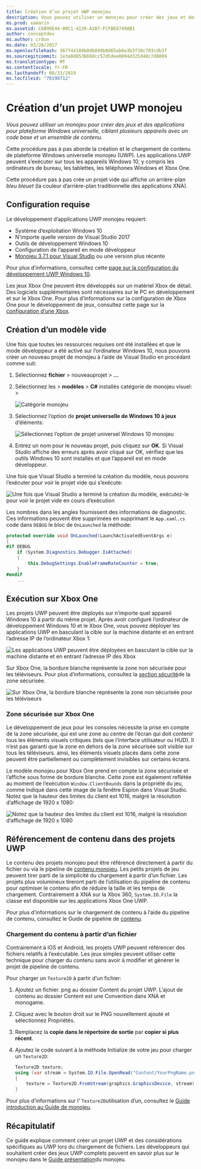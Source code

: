 ```yaml
---
title: Création d’un projet UWP monojeu
description: Vous pouvez utiliser un monojeu pour créer des jeux et des applications pour plateforme Windows universelle, ciblant plusieurs appareils avec un code base et un ensemble de contenu.
ms.prod: xamarin
ms.assetid: C6B99E44-00C1-4139-A1B7-FCFBE8749AB1
author: conceptdev
ms.author: crdun
ms.date: 03/28/2017
ms.openlocfilehash: 367f44104b0d6049b8d65ab6e3b3f38c703cdb3f
ms.sourcegitcommit: 1e3a0d853669dcc57d5dee0894d325d40c7d8009
ms.translationtype: MT
ms.contentlocale: fr-FR
ms.lasthandoff: 08/31/2019
ms.locfileid: "70198712"
---
```

# <a name="creating-a-monogame-uwp-project"></a>Création d’un projet UWP monojeu

_Vous pouvez utiliser un monojeu pour créer des jeux et des applications pour plateforme Windows universelle, ciblant plusieurs appareils avec un code base et un ensemble de contenu._

Cette procédure pas à pas aborde la création et le chargement de contenu de plateforme Windows universelle monojeu (UWP). Les applications UWP peuvent s’exécuter sur tous les appareils Windows 10, y compris les ordinateurs de bureau, les tablettes, les téléphones Windows et Xbox One.

Cette procédure pas à pas crée un projet vide qui affiche un arrière-plan *bleu bleuet* (la couleur d’arrière-plan traditionnelle des applications XNA).

## <a name="requirements"></a>Configuration requise

Le développement d’applications UWP monojeu requiert:

- Système d’exploitation Windows 10
- N’importe quelle version de Visual Studio 2017
- Outils de développement Windows 10
- Configuration de l’appareil en mode développeur
- [Monojeu 3.7.1 pour Visual Studio](http://community.monogame.net/t/monogame-3-7-1-release/11173) ou une version plus récente

Pour plus d’informations, consultez cette [page sur la configuration du développement UWP Windows 10](https://msdn.microsoft.com/windows/uwp/get-started/get-set-up).

Les jeux Xbox One peuvent être développés sur un matériel Xbox de détail. Des logiciels supplémentaires sont nécessaires sur le PC en développement et sur le Xbox One. Pour plus d’informations sur la configuration de Xbox One pour le développement de jeux, consultez cette page sur la [configuration d’une Xbox](https://msdn.microsoft.com/windows/uwp/xbox-apps/index).

## <a name="creating-an-empty-template"></a>Création d’un modèle vide

Une fois que toutes les ressources requises ont été installées et que le mode développeur a été activé sur l’ordinateur Windows 10, nous pouvons créer un nouveau projet de monojeu à l’aide de Visual Studio en procédant comme suit:

1. Sélectionnez **fichier** > nouveauprojet >  **...**
1. Sélectionnez les > **modèles**  > **C#** installés catégorie de monojeu visuel: > 

    ![](uwp-images/image1.png "Catégorie monojeu")

1. Sélectionnez l’option de **projet universelle de Windows 10 à jeux** d’éléments:

    ![](uwp-images/image2.png "Sélectionnez l’option de projet universel Windows 10 monojeu")

1. Entrez un nom pour le nouveau projet, puis cliquez sur **OK**.
Si Visual Studio affiche des erreurs après avoir cliqué sur OK, vérifiez que les outils Windows 10 sont installés et que l’appareil est en mode développeur.

Une fois que Visual Studio a terminé la création du modèle, nous pouvons l’exécuter pour voir le projet vide qui s’exécute:

![](uwp-images/image3.png "Une fois que Visual Studio a terminé la création du modèle, exécutez-le pour voir le projet vide en cours d’exécution")

Les nombres dans les angles fournissent des informations de diagnostic. Ces informations peuvent être supprimées en supprimant le `App.xaml.cs` code dans `DEBUG` le bloc de `OnLaunched` la méthode:


```csharp
protected override void OnLaunched(LaunchActivatedEventArgs e)
{
#if DEBUG
    if (System.Diagnostics.Debugger.IsAttached)
    {
        this.DebugSettings.EnableFrameRateCounter = true;
    }
#endif
    ...
```

## <a name="running-on-xbox-one"></a>Exécution sur Xbox One

Les projets UWP peuvent être déployés sur n’importe quel appareil Windows 10 à partir du même projet. Après avoir configuré l’ordinateur de développement Windows 10 et le Xbox One, vous pouvez déployer les applications UWP en basculant la cible sur la machine distante et en entrant l’adresse IP de l’ordinateur Xbox 1:

![](uwp-images/remote.png "Les applications UWP peuvent être déployées en basculant la cible sur la machine distante et en entrant l’adresse IP des Xbox")

Sur Xbox One, la bordure blanche représente la zone non sécurisée pour les téléviseurs. Pour plus d’informations, consultez la [section sécurité](#safe-area-on-xbox-one)de la zone sécurisée.

![](uwp-images/safearea.png "Sur Xbox One, la bordure blanche représente la zone non sécurisée pour les téléviseurs")

### <a name="safe-area-on-xbox-one"></a>Zone sécurisée sur Xbox One

Le développement de jeux pour les consoles nécessite la prise en compte de la zone sécurisée, qui est une zone au centre de l’écran qui doit contenir tous les éléments visuels critiques (tels que l’interface utilisateur ou HUD). Il n’est pas garanti que la zone en dehors de la zone sécurisée soit visible sur tous les téléviseurs. ainsi, les éléments visuels placés dans cette zone peuvent être partiellement ou complètement invisibles sur certains écrans.

Le modèle monojeu pour Xbox One prend en compte la zone sécurisée et l’affiche sous forme de bordure blanche. Cette zone est également reflétée au moment de l’exécution `Window.ClientBounds` dans la propriété du jeu, comme indiqué dans cette image de la fenêtre Espion dans Visual Studio. Notez que la hauteur des limites du client est 1016, malgré la résolution d’affichage de 1920 x 1080:

![](uwp-images/clientbounds.png "Notez que la hauteur des limites du client est 1016, malgré la résolution d’affichage de 1920 x 1080")

## <a name="referencing-content-in-uwp-projects"></a>Référencement de contenu dans des projets UWP

Le contenu des projets monojeu peut être référencé directement à partir du fichier ou via le pipeline de [contenu monojeu](https://github.com/xamarin/docs-archive/blob/master/Docs/CocosSharp/content-pipeline/introduction.md). Les petits projets de jeu peuvent tirer parti de la simplicité du chargement à partir d’un fichier. Les projets plus volumineux tireront parti de l’utilisation du pipeline de contenu pour optimiser le contenu afin de réduire la taille et les temps de chargement. Contrairement à XNA sur la Xbox 360, `System.IO.File` la classe est disponible sur les applications Xbox One UWP.

Pour plus d’informations sur le chargement de contenu à l’aide du pipeline de contenu, consultez le Guide de pipeline de [contenu](https://github.com/xamarin/docs-archive/blob/master/Docs/CocosSharp/content-pipeline/introduction.md).

### <a name="loading-content-from-file"></a>Chargement du contenu à partir d’un fichier

Contrairement à iOS et Android, les projets UWP peuvent référencer des fichiers relatifs à l’exécutable. Les jeux simples peuvent utiliser cette technique pour charger du contenu sans avoir à modifier et générer le projet de pipeline de contenu.

Pour charger un `Texture2D` à partir d’un fichier:

1. Ajoutez un fichier. png au dossier Content du projet UWP. L’ajout de contenu au dossier Content est une Convention dans XNA et monogame.
1. Cliquez avec le bouton droit sur le PNG nouvellement ajouté et sélectionnez Propriétés.
1. Remplacez la **copie dans le répertoire de sortie** par **copier si plus récent**.
1. Ajoutez le code suivant à la méthode Initialize de votre jeu pour charger un `Texture2D`:

    ```csharp
    Texture2D texture;
    using (var stream = System.IO.File.OpenRead("Content/YourPngName.png"))
    {
        texture = Texture2D.FromStream(graphics.GraphicsDevice, stream);
    }
    ```

Pour plus d’informations sur l' `Texture2D`utilisation d’un, consultez le [Guide introduction au Guide de monojeu](~/graphics-games/monogame/introduction/index.md).

## <a name="summary"></a>Récapitulatif

Ce guide explique comment créer un projet UWP et des considérations spécifiques au UWP lors du chargement de fichiers. Les développeurs qui souhaitent créer des jeux UWP complets peuvent en savoir plus sur le monojeu dans le [Guide présentation](~/graphics-games/monogame/introduction/index.md)du monojeu.
